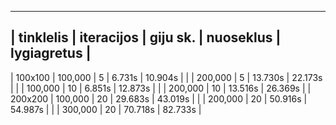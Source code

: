 
---------------------------------------------------------------
| tinklelis | iteracijos | giju sk. | nuoseklus | lygiagretus |
---------------------------------------------------------------
| 100x100   |    100,000 |       5  |    6.731s |     10.904s |
|           |    200,000 |       5  |   13.730s |     22.173s |
|           |    100,000 |      10  |    6.851s |     12.873s |
|           |    200,000 |      10  |   13.516s |     26.369s |
| 200x200   |    100,000 |      20  |   29.683s |     43.019s |
|           |    200,000 |      20  |   50.916s |     54.987s |
|           |    300,000 |      20  |   70.718s |     82.733s |
